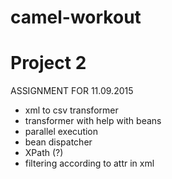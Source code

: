 # camel-workout

# Project 2

ASSIGNMENT FOR 11.09.2015
 - xml to csv transformer
 - transformer with help with beans
 - parallel execution
 - bean dispatcher
 - XPath (?)
 - filtering according to attr in xml